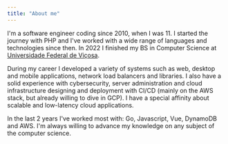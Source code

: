 ```yaml
---
title: "About me"
---
```


I'm a software engineer coding since 2010, when I was 11. I started the journey with PHP and I've worked with a wide range of languages and technologies since then. In 2022 I finished my BS in Computer Science at [Universidade Federal de Viçosa](https://en.wikipedia.org/wiki/Federal_University_of_Vi%C3%A7osa). 

During my career I developed a variety of systems such as web, desktop and mobile applications, network load balancers and libraries. I also have a solid experience with cybersecurity, server administration and cloud infrastructure designing and deployment with CI/CD (mainly on the AWS stack, but already willing to dive in GCP). I have a special affinity about scalable and low-latency cloud applications.

In the last 2 years I've worked most with: Go, Javascript, Vue, DynamoDB and AWS. I'm always willing to advance my knowledge on any subject of the computer science.